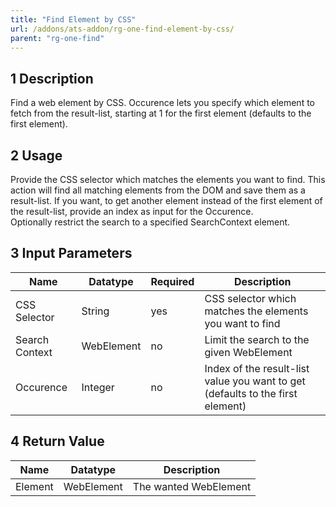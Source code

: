 ```yaml
---
title: "Find Element by CSS"
url: /addons/ats-addon/rg-one-find-element-by-css/
parent: "rg-one-find"
---
```


## 1 Description

Find a web element by CSS. Occurence lets you specify which element to fetch from the result-list, starting at 1 for the first element (defaults to the first element).

## 2 Usage

Provide the CSS selector which matches the elements you want to find. This action will find all matching elements from the DOM and save them as a result-list. If you want, to get another element instead of the first element of the result-list, provide an index as input for the Occurence.  
Optionally restrict the search to a specified SearchContext element.

## 3 Input Parameters

Name | Datatype | Required | Description
---- | -------- | ------- |---------------
CSS Selector | String | yes |  CSS selector which matches the elements you want to find
Search Context | WebElement | no | Limit the search to the given WebElement
Occurence | Integer | no | Index of the result-list value you want to get (defaults to the first element)

## 4 Return Value

Name | Datatype | Description
---- | --------- | ---------------
Element | WebElement | The wanted WebElement
